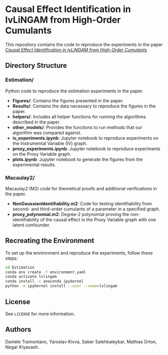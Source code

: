 # Causal Effect Identification in lvLiNGAM from High-Order Cumulants

This repository contains the code to reproduce the experiments in the paper *[Causal Effect Identification in lvLiNGAM from High-Order Cumulants]([http://example.com](https://arxiv.org/pdf/2506.05202))*

## Directory Structure

### **Estimation/**
Python code to reproduce the estimation experiments in the paper.
- **Figures/**: Contains the figures presented in the paper.
- **Results/**: Contains the data necessary to reproduce the figures in the paper.
- **helpers/**: Includes all helper functions for running the algorithms described in the paper.
- **other_models/**: Provides the functions to run methods that our algorithm was compared against.
- **iv_experiments.ipynb**: Jupyter notebook to reproduce experiments on the Instrumental Variable (IV) graph.
- **proxy_experiments.ipynb**: Jupyter notebook to reproduce experiments on the Proxy Variable graph.
- **plots.ipynb**: Jupyter notebook to generate the figures from the experimental results.

### **Macaulay2/**
Macaulay2 (M2) code for theoretical proofs and additional verifications in the paper.
- **NonGaussianIdentifiability.m2**: Code for testing identifiability from second- and third-order cumulants of a parameter in a specified graph.
- **proxy_polynomial.m2**: Degree-2 polynomial proving the non-identifiability of the causal effect in the Proxy Variable graph with one latent confounder.

## Recreating the Environment

To set up the environment and reproduce the experiments, follow these steps:

```bash
cd Estimation
conda env create -f environment.yaml
conda activate lvlingam
conda install -c anaconda ipykernel
python -m ipykernel install --user --name=lvlingam
```
## License
See `LICENSE` for more information.

<!-- Authors -->
## Authors
Daniele Tramontano, Yaroslav Kivva, Saber Salehkaleybar, Mathias Drton, Negar Kiyavash.
